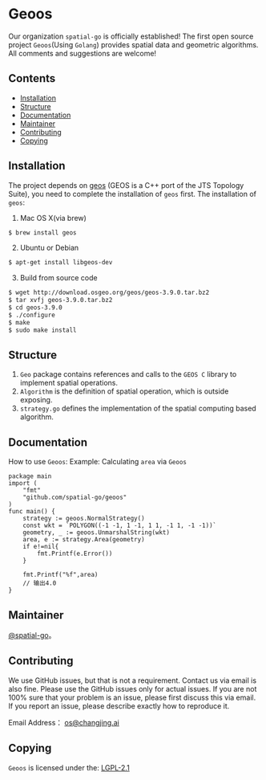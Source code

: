 # Geoos
Our organization `spatial-go` is officially established! The first open source project `Geoos`(Using `Golang`) provides spatial data and geometric algorithms.
All comments and suggestions are welcome!

## Contents

- [Installation](#Installation)
- [Structure](#Structure)
- [Documentation](#Documentation)
- [Maintainer](#Maintainer)
- [Contributing](#Contributing)
- [Copying](#Copying)


## Installation

The project depends on [geos](https://github.com/libgeos/geos) (GEOS is a C++ port of the ​JTS Topology Suite), you need to complete the installation of `geos` first. The installation of `geos`:

1. Mac OS X(via brew)
```sh
$ brew install geos
```
2. Ubuntu or Debian
```sh
$ apt-get install libgeos-dev
```
3. Build from source code
```sh
$ wget http://download.osgeo.org/geos/geos-3.9.0.tar.bz2
$ tar xvfj geos-3.9.0.tar.bz2
$ cd geos-3.9.0
$ ./configure
$ make
$ sudo make install
```

## Structure
1. `Geo` package contains references and calls to the `GEOS C` library to implement spatial operations.
2. `Algorithm` is the definition of spatial operation, which is outside exposing.
3. `strategy.go` defines the implementation of the spatial computing based algorithm.

## Documentation
How to use `Geoos`:
Example: Calculating `area` via `Geoos`
```
package main
import (
	"fmt"
	"github.com/spatial-go/geoos"
)
func main() {
	strategy := geoos.NormalStrategy()
	const wkt = `POLYGON((-1 -1, 1 -1, 1 1, -1 1, -1 -1))`
	geometry, _ := geoos.UnmarshalString(wkt)
	area, e := strategy.Area(geometry)
	if e!=nil{
		fmt.Printf(e.Error())
	}

	fmt.Printf("%f",area)
	// 输出4.0
}
```

## Maintainer

[@spatial-go](https://github.com/spatial-go)。

## Contributing

We use GitHub issues, but that is not a requirement. Contact us via email is also fine. Please use the GitHub issues only for actual issues. If you are not 100% sure that your problem is an issue, please first discuss this via email. If you report an issue, please describe exactly how to reproduce it.


Email Address： [os@changjing.ai](os@changjing.ai)


## Copying
`Geoos` is licensed under the:
[LGPL-2.1 ](LICENSE)

